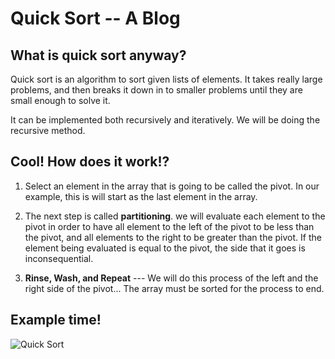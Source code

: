 # Quick Sort -- A Blog

## What is quick sort anyway?

Quick sort is an algorithm to sort given lists of elements. It takes really large problems, and then breaks it down in to smaller problems until they are small enough to solve it. 

It can be implemented both recursively and iteratively. We will be doing the recursive method.

## Cool! How does it work!?

1. Select an element in the array that is going to be called the pivot. In our example, this is will start as the last element in the array.

2. The next step is called **partitioning**. we will evaluate each element to the pivot in order to have all element to the left of the pivot to be less than the pivot, and all elements to the right to be greater than the pivot. If the element being evaluated is equal to the pivot, the side that it goes is inconsequential.

3. **Rinse, Wash, and Repeat** --- We will do this process of the left and the right side of the pivot... The array must be sorted for the process to end.

## Example time!

![Quick Sort]('../quicksort.png')